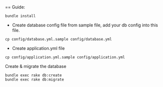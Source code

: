 == Guide:

```
bundle install
```
- Create database config file from sample file, add your db config into this file.
```
cp config/database.yml.sample config/database.yml
```
- Create application.yml file
```
cp config/application.yml.sample config/application.yml
```

Create & migrate the database

```
bundle exec rake db:create
bundle exec rake db:migrate
```
